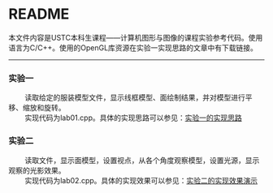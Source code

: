 README
===========================
本文件内容是USTC本科生课程——计算机图形与图像的课程实验参考代码。使用语言为C/C++。使用的OpenGL库资源在实验一实现思路的文章中有下载链接。
****
### 实验一
   读取给定的服装模型文件，显示线框模型、面绘制结果，并对模型进行平移、缩放和旋转。  
   实现代码为lab01.cpp。具体的实现思路可以参见：[实验一的实现思路](http://blog.csdn.net/jacky_chenjp/article/details/69396540/#/description "实验一的实现思路") 

### 实验二
   读取文件，显示面模型，设置视点，从各个角度观察模型，设置光源，显示观察的光影效果。    
   实现代码为lab02.cpp。具体的实现效果可以参见：[实验二的实现效果演示](http://v.youku.com/v_show/id_XMjcxMzk1MTI4MA==.html?f=49433410&o=0&spm=a2h1n.8251843.playList.5!2~5~A "实验二的实现效果演示") 